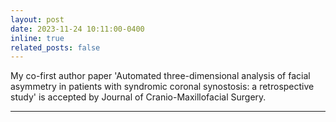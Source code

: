 ```yaml
---
layout: post
date: 2023-11-24 10:11:00-0400
inline: true
related_posts: false
---
```

My co-first author paper 'Automated three-dimensional analysis of facial asymmetry in patients with syndromic coronal synostosis: a retrospective study' is accepted by Journal of Cranio-Maxillofacial Surgery.


***
